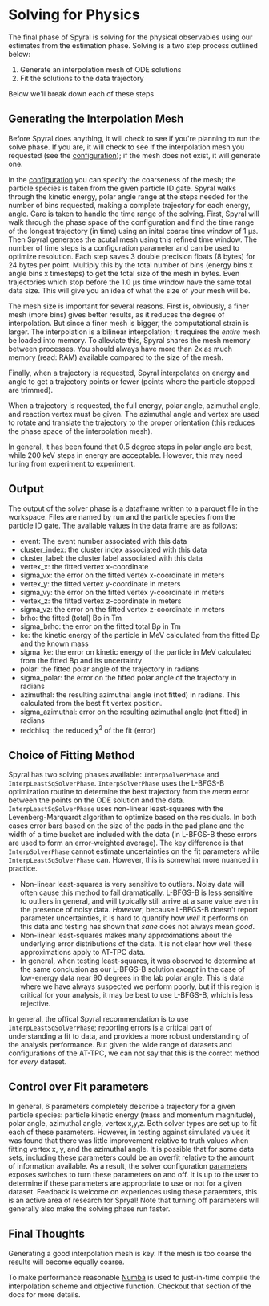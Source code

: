 # Solving for Physics

The final phase of Spyral is solving for the physical observables using our estimates from the estimation phase. Solving is a two step process outlined below:

1. Generate an interpolation mesh of ODE solutions
2. Fit the solutions to the data trajectory

Below we'll break down each of these steps

## Generating the Interpolation Mesh

Before Spyral does anything, it will check to see if you're planning to run the solve phase. If you are, it will check to see if the interpolation mesh you requested (see the [configuration](../config/solver.md)); if the mesh does not exist, it will generate one.

In the [configuration](../config/solver.md) you can specify the coarseness of the mesh; the particle species is taken from the given particle ID gate. Spyral walks through the kinetic energy, polar angle range at the steps needed for the number of bins requested, making a complete trajectory for each energy, angle. Care is taken to handle the time range of the solving. First, Spyral will walk through the phase space of the configuration and find the time range of the longest trajectory (in time) using an inital coarse time window of 1 &mu;s. Then Spyral generates the acutal mesh using this refined time window. The number of time steps is a configuration parameter and can be used to optimize resolution. Each step saves 3 double precision floats (8 bytes) for 24 bytes per point. Multiply this by the total number of bins (energy bins x angle bins x timesteps) to get the total size of the mesh in bytes. Even trajectories which stop before the 1.0 &mu;s time window have the same total data size. This will give you an idea of what the size of your mesh will be.

The mesh size is important for several reasons. First is, obviously, a finer mesh (more bins) gives better results, as it reduces the degree of interpolation. But since a finer mesh is bigger, the computational strain is larger. The interpolation is a bilinear interpolation; it requires the *entire* mesh be loaded into memory. To alleviate this, Spyral shares the mesh memory between processes. You should always have more than 2x as much memory (read: RAM) available compared to the size of the mesh.

Finally, when a trajectory is requested, Spyral interpolates on energy and angle to get a trajectory points or fewer (points where the particle stopped are trimmed).

When a trajectory is requested, the full energy, polar angle, azimuthal angle, and reaction vertex must be given. The azimuthal angle and vertex are used to rotate and translate the trajectory to the proper orientation (this reduces the phase space of the interpolation mesh).

In general, it has been found that 0.5 degree steps in polar angle are best, while 200 keV steps in energy are acceptable. However, this may need tuning from experiment to experiment.

## Output

The output of the solver phase is a dataframe written to a parquet file in the workspace. Files are named by run and the particle species from the particle ID gate. The available values in the data frame are as follows:

- event: The event number associated with this data
- cluster_index: the cluster index associated with this data
- cluster_label: the cluster label associated with this data
- vertex_x: the fitted vertex x-coordinate
- sigma_vx: the error on the fitted vertex x-coordinate in meters
- vertex_y: the fitted vertex y-coordinate in meters
- sigma_vy: the error on the fitted vertex y-coordinate in meters
- vertex_z: the fitted vertex z-coordinate in meters
- sigma_vz: the error on the fitted vertex z-coordinate in meters
- brho: the fitted (total) B&rho; in Tm
- sigma_brho: the error on the fitted total B&rho; in Tm
- ke: the kinetic energy of the particle in MeV calculated from the fitted B&rho; and the known mass
- sigma_ke: the error on kinetic energy of the particle in MeV calculated from the fitted B&rho; and its uncertainty
- polar: the fitted polar angle of the trajectory in radians
- sigma_polar: the error on the fitted polar angle of the trajectory in radians
- azimuthal: the resulting azimuthal angle (not fitted) in radians. This calculated from the best fit vertex position.
- sigma_azimuthal: error on the resulting azimuthal angle (not fitted) in radians
- redchisq: the reduced &chi;<sup>2</sup> of the fit (error)

## Choice of Fitting Method

Spyral has two solving phases available: `InterpSolverPhase` and `InterpLeastSqSolverPhase`. `InterpSolverPhase` uses the L-BFGS-B optimization routine to determine the best trajectory from the *mean* error between the points on the ODE solution and the data. `InterpLeastSqSolverPhase` uses non-linear least-squares with the Levenberg-Marquardt algorithm to optimize based on the residuals. In both cases error bars based on the size of the pads in the pad plane and the width of a time bucket are included with the data (in L-BFGS-B these errors are used to form an error-weighted average). The key difference is that `InterpSolverPhase` cannot estimate uncertainties on the fit parameters while `InterpLeastSqSolverPhase` can. However, this is somewhat more nuanced in practice.

- Non-linear least-squares is very sensitive to outliers. Noisy data will often cause this method to fail dramatically. L-BFGS-B is less sensitive to outliers in general, and will typically still arrive at a sane value even in the presence of noisy data. *However*, because L-BFGS-B doesn't report parameter uncertainties, it is hard to quantify how *well* it performs on this data and testing has shown that *sane* does not always mean *good*.
- Non-linear least-squares makes many approximations about the underlying error distributions of the data. It is not clear how well these approximations apply to AT-TPC data.
- In general, when testing least-squares, it was observed to determine at the same conclusion as our L-BFGS-B solution *except* in the case of low-energy data near 90 degrees in the lab polar angle. This is data where we have always suspected we perform poorly, but if this region is critical for your analysis, it may be best to use L-BFGS-B, which is less rejective.

In general, the offical Spyral recommendation is to use `InterpLeastSqSolverPhase`; reporting errors is a critical part of understanding a fit to data, and provides a more robust understanding of the analysis performance. But given the wide range of datasets and configurations of the AT-TPC, we can not say that this is the correct method for *every* dataset.

## Control over Fit parameters

In general, 6 parameters completely describe a trajectory for a given particle species: particle kinetic energy (mass and momentum magnitude), polar angle, azimuthal angle, vertex x,y,z. Both solver types are set up to fit each of these parameters. However, in testing against simulated values it was found that there was little improvement relative to truth values when fitting vertex x, y, and the azimuthal angle. It is possible that for some data sets, including these parameters could be an overfit relative to the amount of information available. As a result, the solver configuration [parameters](../config/solver.md) exposes switches to turn these parameters on and off. It is up to the user to determine if these parameters are appropriate to use or not for a given dataset. Feedback is welcome on experiences using these paraemters, this is an active area of research for Spryal! Note that turning off parameters will generally also make the solving phase run faster.

## Final Thoughts

Generating a good interpolation mesh is key. If the mesh is too coarse the results will become equally coarse.

To make performance reasonable [Numba](../numba.md) is used to just-in-time compile the interpolation scheme and objective function. Checkout that section of the docs for more details.
